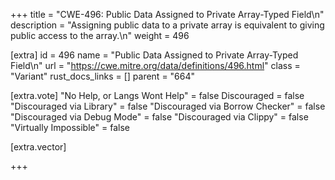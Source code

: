 +++
title = "CWE-496: Public Data Assigned to Private Array-Typed Field\n"
description = "Assigning public data to a private array is equivalent to giving public access to the array.\n"
weight = 496

[extra]
id = 496
name = "Public Data Assigned to Private Array-Typed Field\n"
url = "https://cwe.mitre.org/data/definitions/496.html"
class = "Variant"
rust_docs_links = []
parent = "664"

[extra.vote]
"No Help, or Langs Wont Help" = false
Discouraged = false
"Discouraged via Library" = false
"Discouraged via Borrow Checker" = false
"Discouraged via Debug Mode" = false
"Discouraged via Clippy" = false
"Virtually Impossible" = false

[extra.vector]

+++